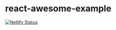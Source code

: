 # react-awesome-example

[![Netlify Status](https://api.netlify.com/api/v1/badges/9042161a-0fcd-4fd8-b40d-d09797f65633/deploy-status)](https://app.netlify.com/sites/inspiring-joliot-194a28/deploys)
